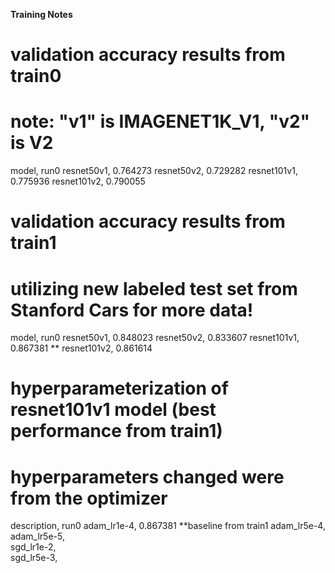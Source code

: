 **Training Notes**

# validation accuracy results from train0
# note: "v1" is IMAGENET1K_V1, "v2" is V2

model,           run0
resnet50v1,      0.764273
resnet50v2,      0.729282
resnet101v1,     0.775936
resnet101v2,     0.790055

# validation accuracy results from train1
# utilizing new labeled test set from Stanford Cars for more data!

model,           run0
resnet50v1,      0.848023
resnet50v2,      0.833607
resnet101v1,     0.867381  **
resnet101v2,     0.861614

# hyperparameterization of resnet101v1 model (best performance from train1)
# hyperparameters changed were from the optimizer
description,     run0
adam_lr1e-4,     0.867381  **baseline from train1
adam_lr5e-4,     
adam_lr5e-5,    
sgd_lr1e-2,   
sgd_lr5e-3,